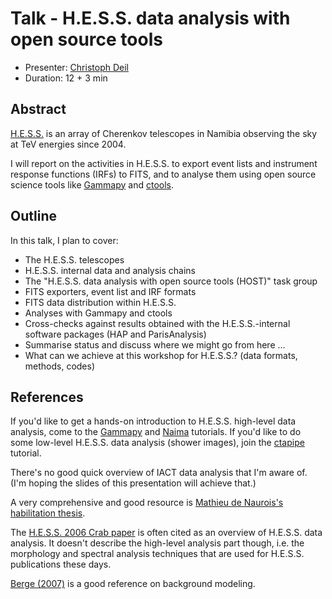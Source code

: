 # Talk - H.E.S.S. data analysis with open source tools

* Presenter: [Christoph Deil](https://github.com/cdeil)
* Duration: 12 + 3 min

## Abstract

[H.E.S.S.](http://www.mpi-hd.mpg.de/hfm/HESS/) is an array of
Cherenkov telescopes in Namibia observing the sky at TeV energies since 2004.

I will report on the activities in H.E.S.S. to export event lists
and instrument response functions (IRFs) to FITS, and to analyse
them using open source science tools like [Gammapy](https://gammapy.readthedocs.org/en/latest/)
and [ctools](http://cta.irap.omp.eu/ctools-devel/).
 
## Outline

In this talk, I plan to cover:

* The H.E.S.S. telescopes
* H.E.S.S. internal data and analysis chains
* The "H.E.S.S. data analysis with open source tools (HOST)" task group
* FITS exporters, event list and IRF formats
* FITS data distribution within H.E.S.S.
* Analyses with Gammapy and ctools
* Cross-checks against results obtained with the H.E.S.S.-internal software packages (HAP and ParisAnalysis)
* Summarise status and discuss where we might go from here ...
* What can we achieve at this workshop for H.E.S.S.?
  (data formats, methods, codes)

## References

If you'd like to get a hands-on introduction to H.E.S.S. high-level
data analysis, come to the [Gammapy](https://github.com/gammapy/2015-MPIK-Workshop/tree/gh-pages/tutorials/gammapy)
and [Naima](https://github.com/gammapy/2015-MPIK-Workshop/tree/gh-pages/tutorials/naima) tutorials.
If you'd like to do some low-level H.E.S.S. data analysis (shower images),
join the [ctapipe](https://github.com/gammapy/2015-MPIK-Workshop/tree/gh-pages/tutorials/ctapipe)
tutorial.

There's no good quick overview of IACT data analysis that I'm aware of.
(I'm hoping the slides of this presentation will achieve that.)

A very comprehensive and good resource is [Mathieu de Naurois's habilitation thesis](http://inspirehep.net/record/1122589).

The [H.E.S.S. 2006 Crab paper](http://labs.adsabs.harvard.edu/adsabsadsabs/abs/2006A%26A...457..899A/)
is often cited as an overview of H.E.S.S. data analysis.
It doesn't describe the high-level analysis part though, i.e.
the morphology and spectral analysis techniques that are used for H.E.S.S.
publications these days.

[Berge (2007)](http://labs.adsabs.harvard.edu/adsabsadsabs/abs/2007A%26A...466.1219B/)
is a good reference on background modeling.
